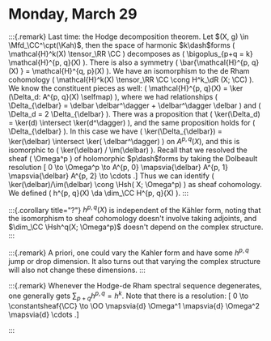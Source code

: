 # Monday, March 29


:::{.remark}
Last time: the Hodge decomposition theorem.
Let $(X, g) \in \Mfd_\CC^\cpt(\Kah)$, then the space of harmonic $k\dash$forms \( \mathcal{H}^k(X)  \tensor_\RR \CC \) decomposes as \( \bigoplus_{p+q = k} \mathcal{H}^{p, q}(X)  \).
There is also a symmetry \( \bar{\mathcal{H}^{p, q}(X) } = \mathcal{H}^{q, p}(X) \).
We have an isomorphism to the de Rham cohomology \( \mathcal{H}^k(X) \tensor_\RR \CC \cong H^k_\dR (X; \CC)  \).
We know the constituent pieces as well: \( \mathcal{H}^{p, q}(X) = \ker (\Delta_d: A^{p, q}(X) \selfmap)  \), where we had relationships \( \Delta_{\delbar} = \delbar \delbar^\dagger + \delbar^\dagger \delbar \) and \( \Delta_d = 2 \Delta_{\delbar} \).
There was a proposition that \( \ker(\Delta_d) = \ker(d) \intersect \ker(d^\dagger) \), and the same proposition holds for \( \Delta_{\delbar} \).
In this case we have \( \ker(\Delta_{\delbar}) = \ker(\delbar) \intersect \ker( \delbar^\dagger) \) on $A^{p, q}(X)$, and this is isomorphic to \( \ker(\delbar) / \im(\delbar) \).
Recall that we resolved the sheaf \( \Omega^p \) of holomorphic $p\dash$forms by taking the Dolbeault resolution
\[
0 \to \Omega^p \to A^{p, 0} \mapsvia{\delbar} A^{p, 1} \mapsvia{\delbar} A^{p, 2} \to \cdots
.\]
Thus we can identify \( \ker(\delbar)/\im(\delbar) \cong \Hsh( X; \Omega^p) \) as sheaf cohomology.
We defined \( h^{p, q}(X) \da \dim_\CC H^{p, q}(X) \).
:::


:::{.corollary title="?"}
$h^{p,q }(X)$ is independent of the Kähler form, noting that the isomorphism to sheaf cohomology doesn't involve taking adjoints, 
and $\dim_\CC \Hsh^q(X; \Omega^p)$ doesn't depend on the complex structure.
:::


:::{.remark}
A priori, one could vary the Kahler form and have some $h^{p, q}$ jump or drop dimension.
It also turns out that varying the complex structure will also not change these dimensions.
:::


:::{.remark}
Whenever the Hodge-de Rham spectral sequence degenerates, one generally gets $\sum_{p+q} h^{p,q } = h^k$.
Note that there is a resolution:
\[
0 \to \constantsheaf{\CC} \to \OO \mapsvia{d} \Omega^1 \mapsvia{d} \Omega^2 \mapsvia{d} \cdots
.\]

:::






